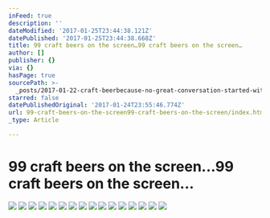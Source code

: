 ```yaml
---
inFeed: true
description: ''
dateModified: '2017-01-25T23:44:38.121Z'
datePublished: '2017-01-25T23:44:38.668Z'
title: 99 craft beers on the screen…99 craft beers on the screen…
author: []
publisher: {}
via: {}
hasPage: true
sourcePath: >-
  _posts/2017-01-22-craft-beerbecause-no-great-conversation-started-with-a-sal.md
starred: false
datePublishedOriginal: '2017-01-24T23:55:46.774Z'
url: 99-craft-beers-on-the-screen99-craft-beers-on-the-screen/index.html
_type: Article

---
```

# 99 craft beers on the screen...99 craft beers on the screen...
![](https://the-grid-user-content.s3-us-west-2.amazonaws.com/b487281f-9f45-4f9a-9fdd-d318b7f5d985.jpg)
![](https://the-grid-user-content.s3-us-west-2.amazonaws.com/71bc7c53-b971-4b3a-9d02-b45a9fab4567.png)
![](https://the-grid-user-content.s3-us-west-2.amazonaws.com/dacbdb99-09a1-4276-97a9-12024d15d558.jpg)
![](https://the-grid-user-content.s3-us-west-2.amazonaws.com/81a91751-e8c2-4ea3-8a34-1f87876ace7e.jpg)
![](https://the-grid-user-content.s3-us-west-2.amazonaws.com/85729b51-a104-4f1d-823d-aa824694e11a.jpg)
![](https://the-grid-user-content.s3-us-west-2.amazonaws.com/e7cccfa0-af94-409e-8f16-1ba69818e3e5.jpg)
![](https://the-grid-user-content.s3-us-west-2.amazonaws.com/65448526-be03-427d-9624-a619cf5924b8.jpg)
![](https://the-grid-user-content.s3-us-west-2.amazonaws.com/0d58ff8b-cd83-43eb-a7eb-b6a6271559fc.jpg)
![](https://the-grid-user-content.s3-us-west-2.amazonaws.com/0e7754e9-431c-4992-b236-8540b8e734db.jpg)
![](https://s3-us-west-2.amazonaws.com/the-grid-img/p/7d3babadf9297dfb712b39757af80c4af7b0f66d.jpg)
![](https://the-grid-user-content.s3-us-west-2.amazonaws.com/a58c826f-caa4-4632-b098-b123424b5c91.jpg)
![](https://the-grid-user-content.s3-us-west-2.amazonaws.com/d361f2d8-4236-4117-97ec-722cb9735a8c.jpg)
![](https://the-grid-user-content.s3-us-west-2.amazonaws.com/72aa2a66-2ada-4d32-8668-fd026730ae48.jpg)
![](https://the-grid-user-content.s3-us-west-2.amazonaws.com/ea0c5989-dabf-4770-a9ca-17afff73af09.jpg)
![](https://the-grid-user-content.s3-us-west-2.amazonaws.com/b895d12d-12ae-4a93-aa52-c39914afcdc9.jpg)
![](https://the-grid-user-content.s3-us-west-2.amazonaws.com/b45b3bcb-955d-47af-a23e-3c683e14a535.jpg)